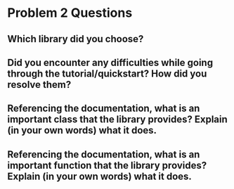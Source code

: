 # Problem 2 Questions

## Which library did you choose?

## Did you encounter any difficulties while going through the tutorial/quickstart?  How did you resolve them?

## Referencing the documentation, what is an important class that the library provides? Explain (in your own words) what it does.

## Referencing the documentation, what is an important function that the library provides? Explain (in your own words) what it does.
